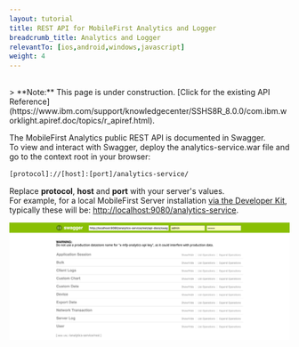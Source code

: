 ```yaml
---
layout: tutorial
title: REST API for MobileFirst Analytics and Logger
breadcrumb_title: Analytics and Logger
relevantTo: [ios,android,windows,javascript]
weight: 4
---
```

<br/>
> <span class="glyphicon glyphicon glyphicon-fire" aria-hidden="true"></span> **Note:** This page is under construction. [Click for the existing API Reference](https://www.ibm.com/support/knowledgecenter/SSHS8R_8.0.0/com.ibm.worklight.apiref.doc/topics/r_apiref.html).

The MobileFirst Analytics public REST API is documented in Swagger.  
To view and interact with Swagger, deploy the analytics-service.war file and go to the context root in your browser:

```bash
[protocol]://[host]:[port]/analytics-service/
```

Replace **protocol**, **host** and **port** with your server's values.  
For example, for a local MobileFirst Server installation [via the Developer Kit]({{site.baseurl}}/tutorials/en/foundation/8.0/installation-configuration/development/mobilefirst/), typically these will be: [http://localhost:9080/analytics-service](http://localhost:9080/analytics-service).

![REST API for analytics in Swagger](analytics-swagger.png)